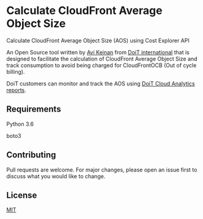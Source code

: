 # Calculate CloudFront Average Object Size

Calculate CloudFront Average Object Size (AOS) using Cost Explorer API

An Open Source tool written by [Avi Keinan](https://www.linkedin.com/in/avi-keinan-14828738/) from [DoiT international](https://www.doit.com) that is designed to facilitate the calculation of CloudFront Average Object Size and track consumption to avoid being charged for CloudFrontOCB (Out of cycle billing).

DoiT customers can monitor and track the AOS using [DoiT Cloud Analytics reports](https://www.doit.com/cloud-management-platform/#:~:text=CLOUD%20ANALYTICS%20REPORTS).
## Requirements

Python 3.6 

boto3 


## Contributing
Pull requests are welcome. For major changes, please open an issue first to discuss what you would like to change.

## License
[MIT](https://choosealicense.com/licenses/mit/)
